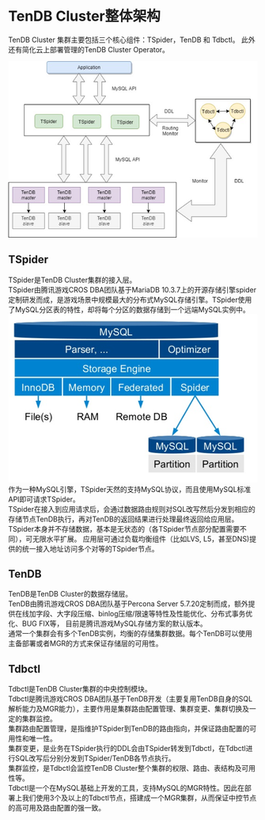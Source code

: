 # TenDB Cluster整体架构
TenDB Cluster 集群主要包括三个核心组件：TSpider，TenDB 和 Tdbctl。
此外还有简化云上部署管理的TenDB Cluster Operator。   

![pic](./pic/ar1.jpg)

## TSpider
TSpider是TenDB Cluster集群的接入层。   
TSpider由腾讯游戏CROS DBA团队基于MariaDB 10.3.7上的开源存储引擎spider定制研发而成，是游戏场景中规模最大的分布式MySQL存储引擎。TSpider使用了MySQL分区表的特性，却将每个分区的数据存储到一个远端MySQL实例中。   
![pic](./pic/spider.png)
作为一种MySQL引擎，TSpider天然的支持MySQL协议，而且使用MySQL标准API即可请求TSpider。   
TSpider在接入到应用请求后，会通过数据路由规则对SQL改写然后分发到相应的存储节点TenDB执行，再对TenDB的返回结果进行处理最终返回给应用层。   
TSpider本身并不存储数据，基本是无状态的（各TSpider节点部分配置需要不同），可无限水平扩展。 应用层可通过负载均衡组件（比如LVS, L5，甚至DNS)提供的统一接入地址访问多个对等的TSpider节点。

## TenDB
TenDB是TenDB Cluster的数据存储层。   
TenDB由腾讯游戏CROS DBA团队基于Percona Server 5.7.20定制而成，额外提供在线加字段、大字段压缩、binlog压缩/限速等特性及性能优化、分布式事务优化、BUG FIX等， 目前是腾讯游戏MySQL存储方案的默认版本。   
通常一个集群会有多个TenDB实例，均衡的存储集群数据。每个TenDB可以使用主备部署或者MGR的方式来保证存储层的可用性。

## Tdbctl
Tdbctl是TenDB Cluster集群的中央控制模块。   
Tdbctl是腾讯游戏CROS DBA团队基于TenDB开发（主要复用TenDB自身的SQL解析能力及MGR能力），主要作用是集群路由配置管理、集群变更、集群切换及一定的集群监控。   
集群路由配置管理，是指维护TSpider到TenDB的路由指向，并保证路由配置的可用性和唯一性。   
集群变更，是业务在TSpider执行的DDL会由TSpider转发到Tdbctl，在Tdbctl进行SQL改写后分别分发到TSpider/TenDB各节点执行。   
集群监控，是Tdbctl会监控TenDB Cluster整个集群的权限、路由、表结构及可用性等。   
Tdbctl是一个在MySQL基础上开发的工具，支持MySQL的MGR特性。因此在部署上我们使用3个及以上的Tdbctl节点，搭建成一个MGR集群，从而保证中控节点的高可用及路由配置的强一致。   

